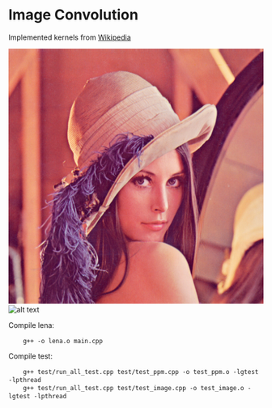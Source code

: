 # Image Convolution

Implemented kernels from [Wikipedia](https://en.wikipedia.org/wiki/Kernel_(image_processing))

![alt text](https://github.com/Marco-DG/UniProject-ImageConvolution/blob/master/readme_rsc/Identity.png?raw=true)
![alt text](https://github.com/Marco-DG/UniProject-ImageConvolution/blob/master/lena.ppm?raw=true)


Compile lena:
```
    g++ -o lena.o main.cpp
```
Compile test:
```
    g++ test/run_all_test.cpp test/test_ppm.cpp -o test_ppm.o -lgtest -lpthread
    g++ test/run_all_test.cpp test/test_image.cpp -o test_image.o -lgtest -lpthread
```

